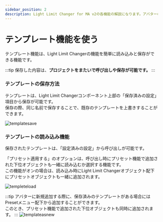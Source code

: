 ```yaml
---
sidebar_position: 2
description: Light Limit Changer for MA v2の各機能の解説になります。アバターの明るさに関わるパラメーターや、色温度・彩度調節機能の有効化など詳細に設定が可能です。
---
```


# テンプレート機能を使う


テンプレート機能は、Light Limit Changerの機能を簡単に読み込みと保存ができる機能です。 

:::tip
保存した内容は、**プロジェクトをまたいで呼び出しや保存が可能です。**
:::

### テンプレートの保存方法

テンプレートは、Light Limit Changerコンポーネント上部の「保存済みの設定」項目から保存が可能です。  
保存の際、同じ名前で保存することで、既存のテンプレートを上書きすることができます。  

![templatesave](/img/docs/v2/discription/tips/v2-tips-templatesave.png)

### テンプレートの読み込み機能

保存されたテンプレートは、「設定済みの設定」から呼び出しが可能です。  

「プリセット適用する」のオプションは、呼び出し時にプリセット機能で追加された下位オブジェクトも一緒に読み込むか選択する機能です。  
この機能がオンの場合は、読み込み時にLight Limit Changerオブジェクト配下にプリセットオブジェクトも一緒に追加されます。

![templeteload](/img/docs/v2/discription/tips/v2-tips-templateload.png)

:::tip
アバターに新規追加する際に、保存済みのテンプレートがある場合にはPresetメニュー配下から追加することができます。  
このとき、プリセット機能で追加された下位オブジェクトも同時に追加されます。
:::
![templateasnew](/img/docs/v2/discription/tips/v2-tips-templateaddnew.png)

